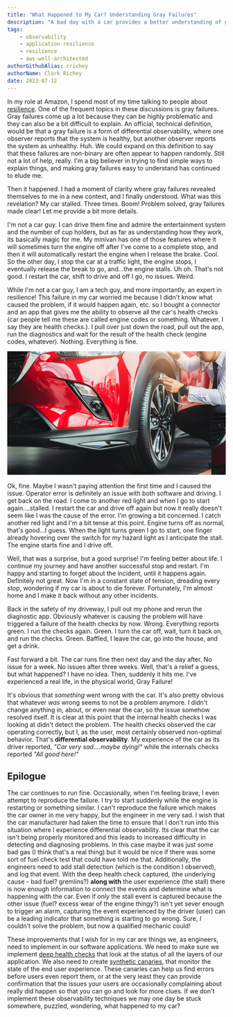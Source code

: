 ```yaml
---
title: "What Happened to My Car? Understanding Gray Failures"
description: "A bad day with a car provides a better understanding of gray failures"
tags:
    - observability
    - application-resilience
    - resilience
    - aws-well-architected
authorGithubAlias: crichey
authorName: Clark Richey
date: 2023-07-12
---
```


In my role at Amazon, I spend most of my time talking to people about [resilience](https://docs.aws.amazon.com/wellarchitected/latest/reliability-pillar/resiliency-and-the-components-of-reliability.html?sc_channel=el&sc_campaign=resiliencewave&sc_content=what-happened-to-my-car&sc_geo=mult&sc_country=mult&sc_outcome=acq). One of the frequent topics in these discussions is gray failures. Gray failures come up a lot because they can be highly problematic and they can also be a bit difficult to explain. An official, technical definition, would be that a gray failure is a form of differential observability, where one observer reports that the system is healthy, but another observer reports the system as unhealthy. Huh. We could expand on this definition to say that these failures are non-binary are often appear to happen randomly. Still not a lot of help, really. I'm a big believer in trying to find simple ways to explain things, and making gray failures easy to understand has continued to elude me.

Then it happened. I had a moment of clarity where gray failures revealed themselves to me in a new context, and I finally understood. What was this revelation? My car stalled. Three times. Boom! Problem solved, gray failures made clear! Let me provide a bit more details.

I'm not a car guy. I can drive them fine and admire the entertainment system and the number of cup holders, but as far as understanding how they work, its basically magic for me. My minivan has one of those features where it will sometimes turn the engine off after I've come to a complete stop, and then it will automatically restart the engine when I release the brake. Cool. So the other day, I stop the car at a traffic light, the engine stops, I eventually release the break to go, and…the engine stalls. Uh oh. That's not good. I restart the car, shift to drive and off I go, no issues. Weird.

While I'm not a car guy, I am a tech guy, and more importantly, an expert in resilience! This failure in my car worried me because I didn't know what caused the problem, if it would happen again, etc. so I bought a connector and an app that gives me the ability to observe all the car's health checks (car people tell me these are called engine codes or something. Whatever. I say they are health checks.). I pull over just down the road, pull out the app, run the diagnostics and wait for the result of the health check (engine codes, whatever). Nothing. Everything is fine.

![picture of a red car with someone listening to the front left tire with a stethoscope](./images/AdobeStock_290434377.jpeg)

Ok, fine. Maybe I wasn't paying attention the first time and I caused the issue. Operator error is definitely an issue with both software and driving. I get back on the road. I come to another red light and when I go to start again….stalled. I restart the car and drive off again but now it really doesn't seem like I was the cause of the error. I'm growing a bit concerned. I catch another red light and I'm a bit tense at this point. Engine turns off as normal, that's good…I guess. When the light turns green I go to start, one finger already hovering over the switch for my hazard light as I anticipate the stall. The engine starts fine and I drive off.

Well, that was a surprise, but a good surprise! I'm feeling better about life. I continue my journey and have another successful stop and restart. I'm happy and starting to forget about the incident, until it happens again. Definitely not great. Now I'm in a constant state of tension, dreading every stop, wondering if my car is about to die forever. Fortunately, I'm almost home and I make it back without any other incidents.

Back in the safety of my driveway, I pull out my phone and rerun the diagnostic app. Obviously whatever is causing the problem will have triggered a failure of the health checks by now. Wrong. Everything reports green. I run the checks again. Green. I turn the car off, wait, turn it back on, and run the checks. Green. Baffled, I leave the car, go into the house, and get a drink.

Fast forward a bit. The car runs fine then next day and the day after. No issue for a week. No issues after three weeks. Well, that's a relief a guess, but what happened? I have no idea. Then, suddenly it hits me. I've experienced a real life, in the physical world, Gray Failure!

It's obvious that *something* went wrong with the car. It's also pretty obvious that whatever *was* wrong seems to not be a problem anymore. I didn't change anything in, about, or even near the car, so the issue somehow resolved itself. It is clear at this point that the internal health checks I was looking at didn't detect the problem. The health checks observed the car operating correctly, but I, as the user, most certainly observed non-optimal behavior. That's **differential observability**. My experience of the car as its driver reported, *"Car very sad….maybe dying!"* while the internals checks reported *"All good here!"*

## Epilogue

The car continues to run fine. Occasionally, when I'm feeling brave, I even attempt to reproduce the failure. I try to start suddenly while the engine is restarting or something similar. I can't reproduce the failure which makes the car owner in me very happy, but the engineer in me very sad. I wish that the car manufacturer had taken the time to ensure that I don't run into this situation where I experience differential observability. Its clear that the car isn't being properly monitored and this leads to increased difficulty in detecting and diagnosing problems. In this case maybe it was just some bad gas (I think that's a real thing) but it would be nice if there was some sort of fuel check test that could have told me that. Additionally, the engineers need to add stall detection (which is the condition I observed), and log that event. With the deep health check captured, (the underlying cause - bad fuel? gremlins?) **along with** the user experience (the stall) there is now enough information to connect the events and determine what is happening with the car. Even if *only* the stall event is captured because the other issue (fuel? excess wear of the engine thingy?) isn't yet sever enough to trigger an alarm, capturing the event experienced by the driver (user) can be a leading indicator that something is starting to go wrong. Sure, *I* couldn't solve the problem, but now a qualified mechanic could!

These improvements that I wish for in my car are things we, as engineers, need to implement in our software applications. We need to make sure we implement [deep health checks](https://aws.amazon.com/blogs/networking-and-content-delivery/choosing-the-right-health-check-with-elastic-load-balancing-and-ec2-auto-scaling/?sc_channel=el&sc_campaign=resiliencewave&sc_content=what-happened-to-my-car&sc_geo=mult&sc_country=mult&sc_outcome=acq) that look at the status of all the layers of our application. We also need to create [synthetic canaries](https://docs.aws.amazon.com/AmazonCloudWatch/latest/monitoring/CloudWatch_Synthetics_Canaries.html?sc_channel=el&sc_campaign=resiliencewave&sc_content=what-happened-to-my-car&sc_geo=mult&sc_country=mult&sc_outcome=acq), that monitor the state of the end user experience. These canaries can help us find errors before users even report them, or at the very least they can provide confirmation that the issues your users are occasionally complaining about really did happen so that you can go and look for more clues. If we don't implement these observability techniques we may one day be stuck somewhere, puzzled, wondering, what happened to my car?

